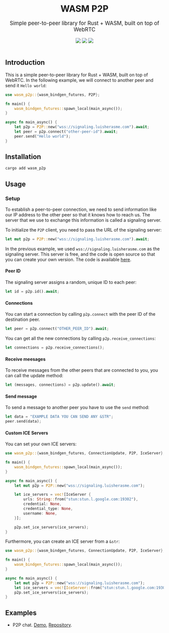 <div align="center">
    <h1>WASM P2P</h1>
    <big>Simple peer-to-peer library for Rust + WASM, built on top of WebRTC</big>
    <div>
    <br/>
        <a href="https://github.com/luis-herasme/wasm_p2p/pulse"><img src="https://img.shields.io/github/last-commit/luis-herasme/wasm_p2p.svg"/></a>
        <a href="https://github.com/luis-herasme/wasm_p2p/pulls"><img src="https://img.shields.io/github/issues-pr/luis-herasme/wasm_p2p.svg"/></a>
        <a href="https://github.com/luis-herasme/wasm_p2p/issues"><img src="https://img.shields.io/github/issues-closed/luis-herasme/wasm_p2p.svg"/></a>
    </div>
</div>
<br/>
</div>

## Introduction
This is a simple peer-to-peer library for Rust + WASM, built on top of WebRTC. In the following example, we will connect to another peer and send it `Hello world`:
```Rust
use wasm_p2p::{wasm_bindgen_futures, P2P};

fn main() {
    wasm_bindgen_futures::spawn_local(main_async());
}

async fn main_async() {
    let p2p = P2P::new("wss://signaling.luisherasme.com").await;
    let peer = p2p.connect("other-peer-id").await;
    peer.send("Hello world");
}
```
## Installation

```bash
cargo add wasm_p2p
```

## Usage

### Setup
To establish a peer-to-peer connection, we need to send information like our IP address to the other peer so that it knows how to reach us. The server that we use to exchange this information is called a signaling server.

To initialize the `P2P` client, you need to pass the URL of the signaling server:
```Rust
let mut p2p = P2P::new("wss://signaling.luisherasme.com").await;
```

In the previous example, we used `wss://signaling.luisherasme.com` as the signaling server. This server is free, and the code is open source so that you can create your own version. The code is available [here](https://github.com/luis-herasme/signaling-server.rs).

#### Peer ID
The signaling server assigns a random, unique ID to each peer:
```Rust
let id = p2p.id().await;
```

#### Connections
You can start a connection by calling `p2p.connect` with the peer ID of the destination peer.
```Rust
let peer = p2p.connect("OTHER_PEER_ID").await;
```
You can get all the new connections by calling `p2p.receive_connections`:
```Rust
let connections = p2p.receive_connections();
```

#### Receive meesages
To receive messages from the other peers that are connected to you, you can call the update method:
```Rust
let (messages, connections) = p2p.update().await;
```

#### Send message
To send a message to another peer you have to use the `send` method:
```Rust
let data = "EXAMPLE DATA YOU CAN SEND ANY &STR";
peer.send(data);
```

#### Custom ICE Servers
You can set your own ICE servers:

```Rust
use wasm_p2p::{wasm_bindgen_futures, ConnectionUpdate, P2P, IceServer};

fn main() {
    wasm_bindgen_futures::spawn_local(main_async());
}

async fn main_async() {
    let mut p2p = P2P::new("wss://signaling.luisherasme.com");

    let ice_servers = vec![IceServer {
        urls: String::from("stun:stun.l.google.com:19302"),
        credential: None,
        credential_type: None,
        username: None,
    }];

    p2p.set_ice_servers(ice_servers);
}
```

Furthermore, you can create an ICE server from a `&str`:

```Rust
use wasm_p2p::{wasm_bindgen_futures, ConnectionUpdate, P2P, IceServer};

fn main() {
    wasm_bindgen_futures::spawn_local(main_async());
}

async fn main_async() {
    let mut p2p = P2P::new("wss://signaling.luisherasme.com");
    let ice_servers = vec![IceServer::from("stun:stun.l.google.com:19302")];
    p2p.set_ice_servers(ice_servers);
}
```
## Examples
- P2P chat. [Demo](https://p2pexample.luisherasme.com/), [Repository](https://github.com/luis-herasme/p2p-example).
